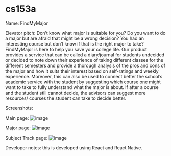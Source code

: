 # cs153a
Name: FindMyMajor

Elevator pitch:
Don’t know what major is suitable for you? Do you want to do a major but are afraid that might be a wrong decision? You had an interesting course but don’t know if that is the right major to take? FindMyMajor is here to help you save your college life. Our product provides a service that can be called a diary/journal for students undecided or decided to note down their experience of taking different classes for the different semesters and provide a thorough analysis of the pros and cons of the major and how it suits their interest based on self-ratings and weekly experience. Moreover, this can also be used to connect better the school’s academic service with the student by suggesting which course one might want to take to fully understand what the major is about. If after a course and the student still cannot decide, the advisors can suggest more resources/ courses the student can take to decide better.

Screenshots:

Main page:
![image](https://user-images.githubusercontent.com/74166827/141436044-ebefc5c8-efc1-433f-b63d-2d54db0f81bc.png)

Major page:
![image](https://user-images.githubusercontent.com/74166827/141436205-e3970294-0473-4ae8-9902-513904bda955.png)

Subject Track page:
![image](https://user-images.githubusercontent.com/74166827/141436318-b9af6283-841f-421d-a043-6c9900b3385b.png)

Developer notes: this is developed using React and React Native. 
